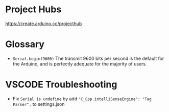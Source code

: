 # Project Hubs

<https://create.arduino.cc/projecthub>

# Glossary

- `Serial.begin(9600)` The transmit 9600 bits per second is the default for the Arduino, and is perfectly adequate for the majority of users.

# VSCODE Troubleshooting

- Fix `Serial is undefine` by add `"C_Cpp.intelliSenseEngine": "Tag Parser",` to settings.json

